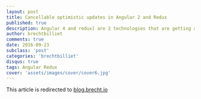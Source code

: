 ```yaml
---
layout: post
title: Cancellable optimistic updates in Angular 2 and Redux
published: true
description: Angular 4 and redux] are 2 technologies that are getting a lot of traction these days. Angular 2 is a SPA (single-page-app) framework and redux is a state management tool. Most developers that are using Angular 2 are using the @ngrx/store variant of the redux principle. Because I'm one of them I will be using @ngrx/store instead of redux.js for this article. Don't let that bother you, what you are about to read can be used with redux.js in the exact same way.
author: brechtbilliet
comments: true
date: 2016-09-23
subclass: 'post'
categories: 'brechtbilliet'
disqus: true
tags: Angular Redux
cover: 'assets/images/cover/cover6.jpg'
---
```

This article is redirected to [blog.brecht.io](https://blog.brecht.io)
